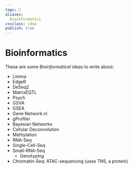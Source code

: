 ```yaml
---
tags: 📒
aliases: 
  bioinformatics
cssclass: idea
publish: true
---
```

# Bioinformatics
These are some _Bioinformatical_ ideas to write about:

- Limma
- EdgeR
- DeSeq2
- MatrixEQTL
- Psych
- GSVA
- GSEA
- Gene Network.nl
- gProfiler
- Bayesian Networks
- Cellular Deconvolution
- Methylation
- RNA-Seq
- Single-Cell-Seq
- Small-RNA-Seq
  - Genotyping
- Chromatin-Seq: ATAC-sequencing (uses TN5, a protein)